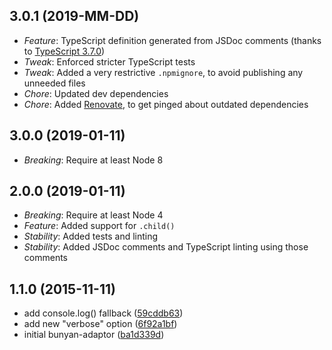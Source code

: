 ## 3.0.1 (2019-MM-DD)

* *Feature*: TypeScript definition generated from JSDoc comments (thanks to [TypeScript 3.7.0](https://github.com/microsoft/TypeScript/pull/32372))
* *Tweak*: Enforced stricter TypeScript tests
* *Tweak*: Added a very restrictive `.npmignore`, to avoid publishing any unneeded files
* *Chore*: Updated dev dependencies
* *Chore*: Added [Renovate](https://renovatebot.com/), to get pinged about outdated dependencies

## 3.0.0 (2019-01-11)

* *Breaking*: Require at least Node 8

## 2.0.0 (2019-01-11)

* *Breaking*: Require at least Node 4
* *Feature*: Added support for `.child()`
* *Stability*: Added tests and linting
* *Stability*: Added JSDoc comments and TypeScript linting using those comments

## 1.1.0 (2015-11-11)

* add console.log() fallback ([59cddb63](http://github.com/voxpelli/node-bunyan-adaptor/commit/59cddb63a4a6c6ef885e523e9fa4e62eb58a2905))
* add new "verbose" option ([6f92a1bf](http://github.com/voxpelli/node-bunyan-adaptor/commit/6f92a1bf6984b2376bca0b810f6a98616b55b560))
* initial bunyan-adaptor ([ba1d339d](http://github.com/voxpelli/node-bunyan-adaptor/commit/ba1d339d4bb54b19671072d0bd5165000b087e43))

